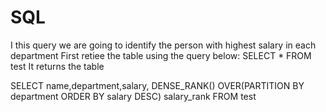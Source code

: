 # SQL
I this query we are going to identify the person with highest salary in each department
First retiee the table using the query below:
SELECT * FROM test
It returns the table

SELECT name,department,salary, 
DENSE_RANK() OVER(PARTITION BY department ORDER BY salary DESC) salary_rank
FROM test
